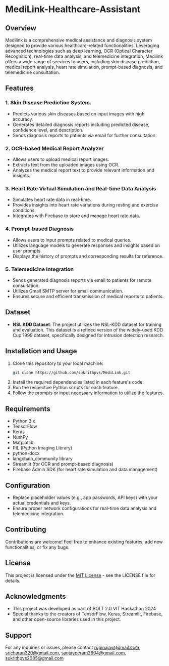 # MediLink-Healthcare-Assistant

## Overview
Medilink is a comprehensive medical assistance and diagnosis system designed to provide various healthcare-related functionalities. Leveraging advanced technologies such as deep learning, OCR (Optical Character Recognition), real-time data analysis, and telemedicine integration, Medilink offers a wide range of services to users, including skin disease prediction, medical report analysis, heart rate simulation, prompt-based diagnosis, and telemedicine consultation.

## Features
### 1. Skin Disease Prediction System.  
- Predicts various skin diseases based on input images with high accuracy.
- Generates detailed diagnosis reports including predicted disease, confidence level, and description.
- Sends diagnosis reports to patients via email for further consultation.

### 2. OCR-based Medical Report Analyzer
- Allows users to upload medical report images.
- Extracts text from the uploaded images using OCR.
- Analyzes the medical report text to provide relevant information and insights.

### 3. Heart Rate Virtual Simulation and Real-time Data Analysis
- Simulates heart rate data in real-time.
- Provides insights into heart rate variations during resting and exercise conditions.
- Integrates with Firebase to store and manage heart rate data.

### 4. Prompt-based Diagnosis
- Allows users to input prompts related to medical queries.
- Utilizes language models to generate responses and insights based on user prompts.
- Displays the history of prompts and corresponding results for reference.

### 5. Telemedicine Integration
- Sends generated diagnosis reports via email to patients for remote consultation.
- Utilizes Gmail SMTP server for email communication.
- Ensures secure and efficient transmission of medical reports to patients.

## Dataset
- **NSL KDD Dataset**: The project utilizes the NSL-KDD dataset for training and evaluation. This dataset is a refined version of the widely-used KDD Cup 1999 dataset, specifically designed for intrusion detection research.

## Installation and Usage
1. Clone this repository to your local machine:
    ```bash
    git clone https://github.com/sukrithpvs/MediLink.git
    ```
2. Install the required dependencies listed in each feature's code.
3. Run the respective Python scripts for each feature.
4. Follow the prompts or input necessary information to utilize the features.

## Requirements
- Python 3.x
- TensorFlow
- Keras
- NumPy
- Matplotlib
- PIL (Python Imaging Library)
- python-docx
- langchain_community library
- Streamlit (for OCR and prompt-based diagnosis)
- Firebase Admin SDK (for heart rate simulation and data management)

## Configuration
- Replace placeholder values (e.g., app passwords, API keys) with your actual credentials and keys.
- Ensure proper network configurations for real-time data analysis and telemedicine integration.

## Contributing
Contributions are welcome! Feel free to enhance existing features, add new functionalities, or fix any bugs. 

## License
This project is licensed under the [MIT License](LICENSE) - see the LICENSE file for details.

## Acknowledgments
- This project was developed as part of BOLT 2.0 VIT Hackathon 2024
- Special thanks to the creators of TensorFlow, Keras, Streamlit, Firebase, and other open-source libraries used in this project.

## Support
For any inquiries or issues, please contact rupinajay@gmail.com, sricharan320@gmail.com, sanjayperam2604@gmail.com, sukrithpvs2005@gmail.com
